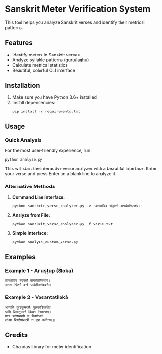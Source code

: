 # Sanskrit Meter Verification System

This tool helps you analyze Sanskrit verses and identify their metrical patterns.

## Features

- Identify meters in Sanskrit verses
- Analyze syllable patterns (guru/laghu)
- Calculate metrical statistics
- Beautiful, colorful CLI interface

## Installation

1. Make sure you have Python 3.6+ installed
2. Install dependencies:
   ```
   pip install -r requirements.txt
   ```

## Usage

### Quick Analysis

For the most user-friendly experience, run:

```
python analyze.py
```

This will start the interactive verse analyzer with a beautiful interface. 
Enter your verse and press Enter on a blank line to analyze it.

### Alternative Methods

1. **Command Line Interface:**
   ```
   python sanskrit_verse_analyzer.py -v "वागर्थाविव संपृक्तौ वागर्थप्रतिपत्तये।"
   ```

2. **Analyze from File:**
   ```
   python sanskrit_verse_analyzer.py -f verse.txt
   ```

3. **Simple Interface:**
   ```
   python analyze_custom_verse.py
   ```

## Examples

### Example 1 - Anuṣṭup (Śloka)

```
वागर्थाविव संपृक्तौ वागर्थप्रतिपत्तये।
जगतः पितरौ वन्दे पार्वतीपरमेश्वरौ॥
```

### Example 2 - Vasantatilakā

```
आयाति कुङ्कुमरसैः पुलकाङ्कितेव 
याति प्रियानुगमने विवशा नितान्तम्।
प्रातः प्रदोषसमये च विवर्णभावं 
संध्या प्रियप्रियसखी न मृषा कवीनाम्॥
```

## Credits
- Chandas library for meter identification
